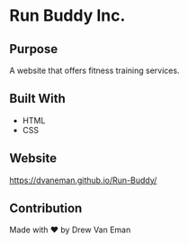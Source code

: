 # Run Buddy Inc.

## Purpose
A website that offers fitness training services.

## Built With
* HTML
* CSS

## Website
https://dvaneman.github.io/Run-Buddy/

## Contribution
Made with ❤️ by Drew Van Eman
